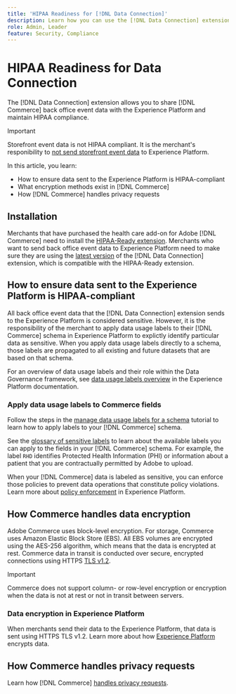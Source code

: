 ```yaml
---
title: 'HIPAA Readiness for [!DNL Data Connection]'
description: Learn how you can use the [!DNL Data Connection] extension to share [!DNL Commerce] data with the Experience Platform and maintain HIPAA compliance.
role: Admin, Leader
feature: Security, Compliance
---
```

# HIPAA Readiness for Data Connection

The [!DNL Data Connection] extension allows you to share [!DNL Commerce] back office event data with the Experience Platform and maintain HIPAA compliance.

>[!IMPORTANT]
>
>Storefront event data is not HIPAA compliant. It is the merchant's responibility to [not send storefront event data](connect-data.md#data-collection) to Experience Platform.

In this article, you learn:

- How to ensure data sent to the Experience Platform is HIPAA-compliant
- What encryption methods exist in [!DNL Commerce]
- How [!DNL Commerce] handles privacy requests

## Installation

Merchants that have purchased the health care add-on for Adobe [!DNL Commerce] need to install the [HIPAA-Ready extension](https://experienceleague.adobe.com/en/docs/commerce-admin/start/compliance/hipaa-ready-service#installation). Merchants who want to send back office event data to Experience Platform need to make sure they are using the [latest version](release-notes.md) of the [!DNL Data Connection] extension, which is compatible with the HIPAA-Ready extension.

## How to ensure data sent to the Experience Platform is HIPAA-compliant

All back office event data that the [!DNL Data Connection] extension sends to the Experience Platform is considered sensitive. However, it is the responsibility of the merchant to apply data usage labels to their [!DNL Commerce] schema in Experience Platform to explictly identify particular data as sensitive. When you apply data usage labels directly to a schema, those labels are propagated to all existing and future datasets that are based on that schema.

For an overview of data usage labels and their role within the Data Governance framework, see [data usage labels overview](https://experienceleague.adobe.com/en/docs/experience-platform/data-governance/labels/overview) in the Experience Platform documentation.

### Apply data usage labels to Commerce fields

Follow the steps in the [manage data usage labels for a schema](https://experienceleague.adobe.com/en/docs/experience-platform/xdm/tutorials/labels) tutorial to learn how to apply labels to your [!DNL Commerce] schema.

See the [glossary of sensitive labels](https://experienceleague.adobe.com/en/docs/experience-platform/data-governance/labels/reference#sensitive) to learn about the available labels you can apply to the fields in your [!DNL Commerce] schema. For example, the label `RHD` identifies Protected Health Information (PHI) or information about a patient that you are contractually permitted by Adobe to upload.

When your [!DNL Commerce] data is labeled as sensitive, you can enforce those policies to prevent data operations that constitute policy violations. Learn more about [policy enforcement](https://experienceleague.adobe.com/en/docs/experience-platform/data-governance/enforcement/overview) in Experience Platform.

## How Commerce handles data encryption

Adobe Commerce uses block-level encryption. For storage, Commerce uses Amazon Elastic Block Store (EBS). All EBS volumes are encrypted using the AES-256 algorithm, which means that the data is encrypted at rest. Commerce data in transit is conducted over secure, encrypted connections using HTTPS [TLS v1.2](https://datatracker.ietf.org/doc/html/rfc5246).

>[!IMPORTANT]
>
>Commerce does not support column- or row-level encryption or encryption when the data is not at rest or not in transit between servers.

### Data encryption in Experience Platform

When merchants send their data to the Experience Platform, that data is sent using HTTPS TLS v1.2. Learn more about how [Experience Platform](https://experienceleague.adobe.com/en/docs/experience-platform/landing/governance-privacy-security/encryption) encrypts data.

## How Commerce handles privacy requests

Learn how [!DNL Commerce] [handles privacy requests](handle-privacy-request.md).

